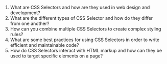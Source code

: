 

1. What are CSS Selectors and how are they used in web design and development?
2. What are the different types of CSS Selector and how do they differ from one another?
3. How can you combine multiple CSS Selectors to create complex styling rules?
4. What are some best practices for using CSS Selectors in order to write efficient and maintainable code?
5. How do CSS Selectors interact with HTML markup and how can they be used to target specific elements on a page?